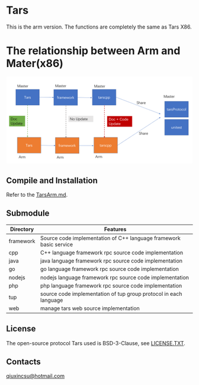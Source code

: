 # Tars
This is the arm version.  The functions are completely the same as Tars X86.
 
# The relationship between Arm and Mater(x86)
![image](https://github.com/qiuxin/Tars/blob/arm/Picture/brach_relation.PNG)


## Compile and Installation 
Refer to the [TarsArm.md](TarsArm.md).


## Submodule

Directory         |Features
------------------|----------------
framework         |Source code implementation of C++ language framework basic service
cpp               |C++ language framework rpc source code implementation
java              |java language framework rpc source code implementation
go                |go language framework rpc source code implementation
nodejs            |nodejs language framework rpc source code implementation
php               |php language framework rpc source code implementation
tup               |source code implementation of tup group protocol in each language
web               |manage tars web source implementation


## License

The open-source protocol Tars used is BSD-3-Clause, see [LICENSE.TXT](LICENSE.TXT).

## Contacts

qiuxincsu@hotmail.com
